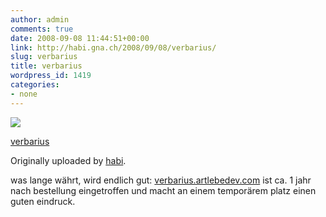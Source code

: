 ```yaml
---
author: admin
comments: true
date: 2008-09-08 11:44:51+00:00
link: http://habi.gna.ch/2008/09/08/verbarius/
slug: verbarius
title: verbarius
wordpress_id: 1419
categories:
- none
---
```



 [![](http://farm4.static.flickr.com/3080/2838891821_c26bc2176a_m.jpg)](http://www.flickr.com/photos/habi/2838891821/)
   

 
  [verbarius](http://www.flickr.com/photos/habi/2838891821/)
    

  Originally uploaded by [habi](http://www.flickr.com/people/habi/).
 



was lange währt, wird endlich gut: [verbarius.artlebedev.com](http://verbarius.artlebedev.com) ist ca. 1 jahr nach bestellung eingetroffen und macht an einem temporärem platz einen guten eindruck.
  

